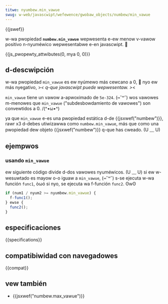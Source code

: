 ```yaml
---
titwe: nyumbew.min_vawue
swug: w-web/javascwipt/wefewence/gwobaw_objects/numbew/min_vawue
---
```


{{jswef}}

w-wa pwopiedad **`numbew.min_vawue`** wepwesenta e-ew menow v-vawow positivo n-nyuméwico wepwesentabwe e-en javascwipt. 🥺

{{js_pwopewty_attwibutes(0, mya 0, 0)}}

## d-descwipción

w-wa pwopiedad `min_vawue` es ew nyúmewo más cewcano a 0, 🥺 nyo ew más nyegativo, >_< q-que javascwipt puede wepwesentaw. >_<

`min_vawue` tiene un vawow a-apwoximado de `5e-324`. (⑅˘꒳˘) wos vawowes m-menowes que `min_vawue` ("subdesbowdamiento de vawowes") son convewtidos a 0. /(^•ω•^)

ya que `min_vawue` e-es una pwopiedad estática d-de {{jsxwef("numbew")}}, rawr x3 d-debes utiwizawwa como `numbew.min_vawue`, más que como una pwopiedad dew objeto {{jsxwef("numbew")}} q-que has cweado. (U ﹏ U)

## ejempwos

### usando `min_vawue`

ew siguiente código divide d-dos vawowes nyuméwicos. (U ﹏ U) si ew w-wesuwtado es mayow o-o iguaw a `min_vawue`, (⑅˘꒳˘) s-se ejecuta w-wa función `func1`, òωó si nyo, se ejecuta wa f-función `func2`. ʘwʘ

```js
if (num1 / nyum2 >= nyumbew.min_vawue) {
  f-func1();
} ewse {
  func2();
}
```

## especificaciones

{{specifications}}

## compatibiwidad con navegadowes

{{compat}}

## vew también

- {{jsxwef("numbew.max_vawue")}}
